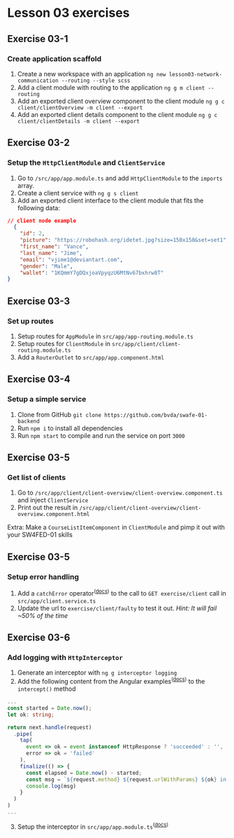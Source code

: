 # Lesson 03 exercises

## Exercise 03-1
### Create application scaffold

1. Create a new workspace with an application `ng new lesson03-network-communication --routing --style scss`
2. Add a client module with routing to the application `ng g m client --routing`
3. Add an exported client overview component to the client module `ng g c client/clientOverview -m client --export`
4. Add an exported client details component to the client module `ng g c client/clientDetails -m client --export`

## Exercise 03-2
### Setup the `HttpClientModule` and `ClientService`

1. Go to `/src/app/app.module.ts` and add `HttpClientModule` to the `imports` array.
2. Create a client service with `ng g s client`
3. Add an exported client interface to the client module that fits the following data:
```json
// client node example
  {
    "id": 2,
    "picture": "https://robohash.org/idetet.jpg?size=150x150&set=set1",
    "first_name": "Vance",
    "last_name": "Jime",
    "email": "vjime1@deviantart.com",
    "gender": "Male",
    "wallet": "1KQmmY7gDQxjoaVpyqzU6MtNv67bxhrw8T"
}
```

## Exercise 03-3
### Set up routes

1. Setup routes for `AppModule` in `src/app/app-routing.module.ts`
2. Setup routes for `ClientModule` in `src/app/client/client-routing.module.ts`
3. Add a `RouterOutlet` to `src/app/app.component.html`

## Exercise 03-4
### Setup a simple service
1. Clone from GitHub `git clone https://github.com/bvda/swafe-01-backend`
2. Run `npm i` to install all dependencies
3. Run `npm start` to compile and run the service on port `3000`

## Exercise 03-5
### Get list of clients 

1. Go to `/src/app/client/client-overview/client-overview.component.ts` and inject `ClientService`
2. Print out the result in `/src/app/client/client-overview/client-overview.component.html`

Extra: Make a `CourseListItemComponent` in `ClientModule` and pimp it out with your SW4FED-01 skills

## Exercise 03-5
### Setup error handling
1. Add a `catchError` operator<sup>(<a href="https://rxjs.dev/api/operators/catchError">docs</a>)</sup> to the call to `GET exercise/client` call in `src/app/client.service.ts`
2. Update the url to `exercise/client/faulty` to test it out. _Hint: It will fail ~50% of the time_

## Exercise 03-6
### Add logging with `HttpInterceptor`

1. Generate an interceptor with `ng g interceptor logging`
2. Add the following content from the Angular examples<sup>(<a href="https://angular.io/guide/example-apps-list#server-communication">docs</a>)</sup> to the `intercept()` method
```typescript
...
const started = Date.now();
let ok: string;

return next.handle(request)
  .pipe(
    tap(
      event => ok = event instanceof HttpResponse ? 'succeeded' : '',
      error => ok = 'failed'
    ),
    finalize(() => {
      const elapsed = Date.now() - started;
      const msg = `${request.method} ${request.urlWithParams} ${ok} in ${elapsed} ms.`;
      console.log(msg)
    }
  )
)
... 
```
3. Setup the interceptor in `src/app/app.module.ts`<sup>(<a href="https://angular.io/guide/http#provide-the-interceptor">docs</a>)</sup>